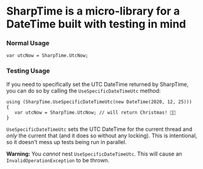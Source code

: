 ﻿# SharpTime is a micro-library for a DateTime built with testing in mind

### Normal Usage

```
var utcNow = SharpTime.UtcNow;
```

### Testing Usage

If you need to specifically set the UTC DateTime returned by SharpTime, you can do so by calling the `UseSpecificDateTimeUtc` method:

```
using (SharpTime.UseSpecificDateTimeUtc(new DateTime(2020, 12, 25)))
{
   var utcNow = SharpTime.UtcNow; // will return Christmas! 🎅🎄
}
```

`UseSpecificDateTimeUtc` sets the UTC DateTime for the current thread and _only_ the current that (and it does so without any locking). This is intentional, so it doesn't mess up tests being run in parallel.

**Warning:** You _cannot_ nest `UseSpecificDateTimeUtc`. This will cause an `InvalidOperationException` to be thrown.